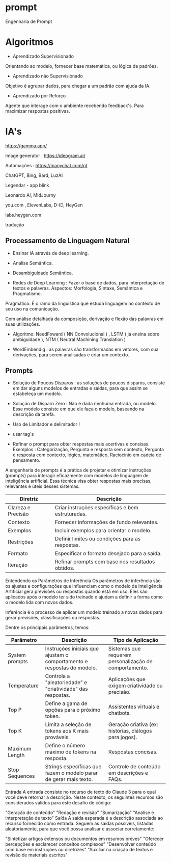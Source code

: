 # prompt
Engenharia de Prompt

# Algoritmos 

- Aprendizado Supervisionado 

Orientando ao modelo, fornecer base matemática, ou lógica de padrões.

- Aprendizado não Supervisionado 

Objetivo é agrupar dados, para chegar a um padrão com ajuda da IA.

- Aprendizado por Reforço

Agente que interage com o ambiente recebendo feedback's. Para maximizar respostas positivas.



# IA's

https://gamma.app/

Image generator : https://ideogram.ai/

Automações : https://manychat.com/pt

ChatGPT, Bing, Bard, LuzAI

Legendar - app blink

Leonardo Aí, MidJourny


you.com , ElevenLabs, D-ID, HeyGen

labs.heygen.com

tradução 

## Processamento de Linguagem Natural 

- Ensinar IA através de deep learning.
- Análise Semântica.
- Desambiguídade Semântica.

- Redes de Deep Learning : Fazer o base de dados, para interpretação de textos e palavras. Aspectos: Morfologia, Sintaxe, Semântica e Pragmatismo.

Pragmático: É o ramo da linguística que estuda linguagem no contexto de seu uso na comunicação.


Com análise detalhada da composição, derivação e flexão das palavras em suas utilizações.

- Algoritmo: NeedFoward ( NN Convolucional ) , LSTM ( já ensina sobre ambiguidade ), NTM ( Neutral Machining Translation )

- WordEmbendig : as palavras são transformadas em vetores, com sua derivações, para serem analisadas e criar um contexto.

 ## Prompts

 - Solução de Poucos Disparos : as soluções de poucos disparos, consiste em dar alguns modelos de entradas e saidas, para que assim se estabeleça um modelo.

 - Solução de Disparo Zero : Não é dada nenhuma entrada, ou modelo. Esse modelo consiste em que ele faça o modelo, baseando na descrição da tarefa.

 - Uso de Limitador e delimitador !
 - usar tag's <exemplo> </exemplo>
 - Refinar o prompt para obter respostas mais acertivas e consisas.
   Exemplos : Categorização, Pergunta e resposta sem contexto, Pergunta e resposta com contexto, lógico, matemático, Raciocinio em cadeia de pensamento.

A engenharia de prompts é a prática de projetar e otimizar instruções (prompts) para interagir eficazmente com modelos de linguagem de inteligência artificial. Essa técnica visa obter respostas mais precisas, relevantes e úteis desses sistemas.

| Diretriz                  | Descrição                                                                                  |
|---------------------------|--------------------------------------------------------------------------------------------|
| Clareza e Precisão        | Criar instruções específicas e bem estruturadas.                                          |
| Contexto                  | Fornecer informações de fundo relevantes.                                                  |
| Exemplos                  | Incluir exemplos para orientar o modelo.                                                  |
| Restrições                | Definir limites ou condições para as respostas.                                           |
| Formato                   | Especificar o formato desejado para a saída.                                             |
| Iteração                  | Refinar prompts com base nos resultados obtidos.                                          |

Entendendo os Parâmetros de Inferência
Os parâmetros de inferência são os ajustes e configurações que influenciam como o modelo de Inteligência Artificial gera previsões ou respostas quando está em uso. Eles são aplicados após o modelo ter sido treinado e ajudam a definir a forma como o modelo lida com novos dados.

Inferência é o processo de aplicar um modelo treinado a novos dados para gerar previsões, classificações ou respostas.

Dentre os principais parâmetros, temos:

| Parâmetro         | Descrição                                                                 | Tipo de Aplicação                                           |
|-------------------|---------------------------------------------------------------------------|-----------------------------------------------------------|
| System prompts     | Instruções iniciais que ajustam o comportamento e respostas do modelo.   | Sistemas que requerem personalização de comportamento.    |
| Temperature        | Controla a "aleatoriedade" e "criatividade" das respostas.               | Aplicações que exigem criatividade ou precisão.           |
| Top P              | Define a gama de opções para o próximo token.                            | Assistentes virtuais e chatbots.                          |
| Top K              | Limita a seleção de tokens aos K mais prováveis.                         | Geração criativa (ex: histórias, diálogos para jogos).    |
| Maximum Length     | Define o número máximo de tokens na resposta.                            | Respostas concisas.                                       |
| Stop Sequences     | Strings específicas que fazem o modelo parar de gerar mais texto.       | Controle de conteúdo em descrições e FAQs.               |


Entrada
A entrada consiste no recurso de texto do Claude 3 para o qual você deve retornar a descrição. Neste contexto, os seguintes recursos são considerados válidos para este desafio de código:

"Geração de conteúdo"
"Redação e revisão"
"Sumarização"
"Análise e interpretação de texto"
Saída
A saída esperada é a descrição associada ao recurso fornecido como entrada. Seguem as saídas possíveis, listadas aleatoriamente, para que você possa analisar e associar corretamente:

"Sintetizar artigos extensos ou documentos em resumos breves"
"Oferecer percepções e esclarecer conceitos complexos"
"Desenvolver conteúdo com base em instruções ou diretrizes"
"Auxiliar na criação de textos e revisão de materiais escritos"
